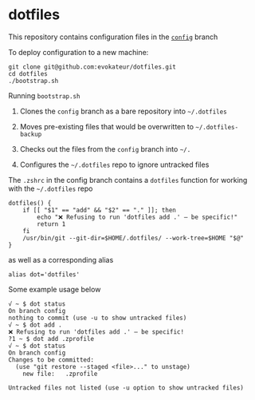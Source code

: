 # dotfiles

This repository contains configuration files in the [`config`](https://github.com/evokateur/dotfiles/tree/config) branch

To deploy configuration to a new machine:

```shell
git clone git@github.com:evokateur/dotfiles.git
cd dotfiles
./bootstrap.sh
```

Running `bootstrap.sh`

1. Clones the `config` branch as a bare repository into `~/.dotfiles`

2. Moves pre-existing files that would be overwritten to `~/.dotfiles-backup`

3. Checks out the files from the `config` branch into `~/.`

4. Configures the `~/.dotfiles` repo to ignore untracked files

The `.zshrc` in the config branch contains a `dotfiles` function for working with the `~/.dotfiles` repo

```shell
dotfiles() {
    if [[ "$1" == "add" && "$2" == "." ]]; then
        echo "❌ Refusing to run 'dotfiles add .' — be specific!"
        return 1
    fi
    /usr/bin/git --git-dir=$HOME/.dotfiles/ --work-tree=$HOME "$@"
}
```

as well as a corresponding alias

```shell
alias dot='dotfiles'
```

Some example usage below

```shell
√ ~ $ dot status
On branch config
nothing to commit (use -u to show untracked files)
√ ~ $ dot add .
❌ Refusing to run 'dotfiles add .' — be specific!
?1 ~ $ dot add .zprofile
√ ~ $ dot status
On branch config
Changes to be committed:
  (use "git restore --staged <file>..." to unstage)
	new file:   .zprofile

Untracked files not listed (use -u option to show untracked files)
```

